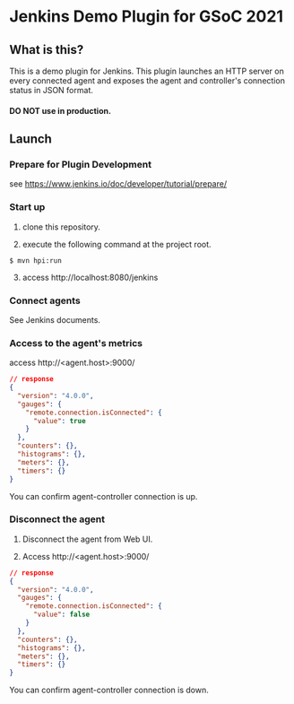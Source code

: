 # Jenkins Demo Plugin for GSoC 2021

## What is this?

This is a demo plugin for Jenkins. This plugin launches an HTTP server on every connected agent and exposes the agent and controller's connection status in JSON format.

#### **DO NOT** use in production.

## Launch

### Prepare for Plugin Development

see https://www.jenkins.io/doc/developer/tutorial/prepare/

### Start up

1. clone this repository.

2. execute the following command at the project root.

```
$ mvn hpi:run
```

3. access http://localhost:8080/jenkins

### Connect agents

See Jenkins documents.

### Access to the agent's metrics

access http://<agent.host>:9000/

```json
// response
{
  "version": "4.0.0",
  "gauges": {
    "remote.connection.isConnected": {
      "value": true
    }
  },
  "counters": {},
  "histograms": {},
  "meters": {},
  "timers": {}
}
```

You can confirm agent-controller connection is up.

### Disconnect the agent

1. Disconnect the agent from Web UI.

2. Access http://<agent.host>:9000/

```json
// response
{
  "version": "4.0.0",
  "gauges": {
    "remote.connection.isConnected": {
      "value": false
    }
  },
  "counters": {},
  "histograms": {},
  "meters": {},
  "timers": {}
}
```

You can confirm agent-controller connection is down.
